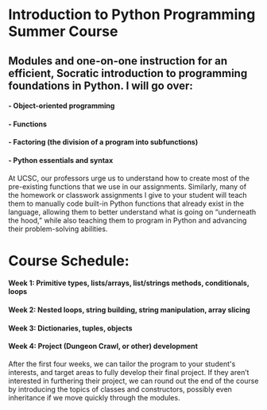 # Introduction to Python Programming Summer Course
## Modules and one-on-one instruction for an efficient, Socratic introduction to programming foundations in Python. I will go over:
#### - Object-oriented programming
#### - Functions
#### - Factoring (the division of a program into subfunctions) 
#### - Python essentials and syntax
At UCSC, our professors urge us to understand how to create most of the pre-existing functions that we use in our assignments. Similarly, many of the homework or classwork assignments I give to your student will teach them to manually code built-in Python functions that already exist in the language, allowing them to better understand what is going on “underneath the hood,” while also teaching them to program in Python and advancing their problem-solving abilities.
# Course Schedule:
#### Week 1: Primitive types, lists/arrays, list/strings methods, conditionals, loops
#### Week 2: Nested loops, string building, string manipulation, array slicing
#### Week 3: Dictionaries, tuples, objects
#### Week 4: Project (Dungeon Crawl, or other) development


After the first four weeks, we can tailor the program to your student's interests, and target areas to fully develop their final project. If they aren’t interested in furthering their project, we can round out the end of the course by introducing the topics of classes and constructors, possibly even inheritance if we move quickly through the modules.
